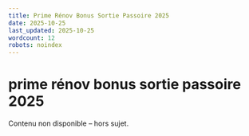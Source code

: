 ```yaml
---
title: Prime Rénov Bonus Sortie Passoire 2025
date: 2025-10-25
last_updated: 2025-10-25
wordcount: 12
robots: noindex
---
```


# prime rénov bonus sortie passoire 2025

Contenu non disponible – hors sujet.